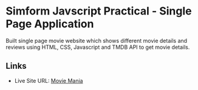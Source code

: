 # Simform Javscript Practical - Single Page Application

Built single page movie website which shows different movie details and reviews using HTML, CSS, Javascript and TMDB API to get movie details.

## Links

- Live Site URL: [Movie Mania](https://smit202.github.io/Single_page_application/)
